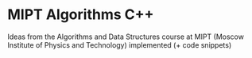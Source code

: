 # MIPT Algorithms C++

Ideas from the Algorithms and Data Structures course at MIPT (Moscow Institute of Physics and Technology) implemented (+ code snippets)
